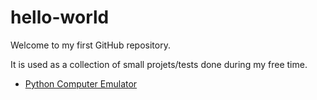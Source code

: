 # hello-world

Welcome to my first GitHub repository.

It is used as a collection of small projets/tests done during my free time.

- [Python Computer Emulator](small-projects/computer)
